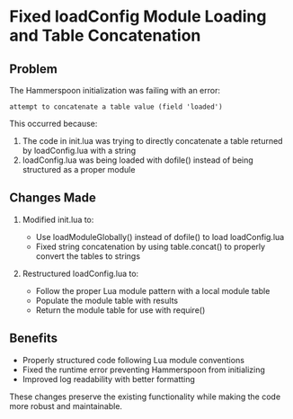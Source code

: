 # Fixed loadConfig Module Loading and Table Concatenation

## Problem
The Hammerspoon initialization was failing with an error:
```
attempt to concatenate a table value (field 'loaded')
```

This occurred because:
1. The code in init.lua was trying to directly concatenate a table returned by loadConfig.lua with a string
2. loadConfig.lua was being loaded with dofile() instead of being structured as a proper module

## Changes Made
1. Modified init.lua to:
   - Use loadModuleGlobally() instead of dofile() to load loadConfig.lua
   - Fixed string concatenation by using table.concat() to properly convert the tables to strings

2. Restructured loadConfig.lua to:
   - Follow the proper Lua module pattern with a local module table
   - Populate the module table with results
   - Return the module table for use with require()

## Benefits
- Properly structured code following Lua module conventions
- Fixed the runtime error preventing Hammerspoon from initializing
- Improved log readability with better formatting

These changes preserve the existing functionality while making the code more robust and maintainable. 
